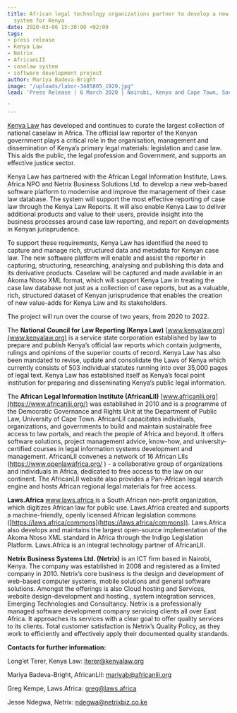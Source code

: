```yaml
---
title: African legal technology organizations partner to develop a new caselaw management
  system for Kenya
date: 2020-03-06 15:30:00 +02:00
tags:
- press release
- Kenya Law
- Netrix
- AfricanLII
- caselaw system
- software development project
author: Mariya Badeva-Bright
image: "/uploads/labor-3485805_1920.jpg"
lead: 'Press Release | 6 March 2020 | Nairobi, Kenya and Cape Town, South Africa

'
---
```


[Kenya Law](https://www.kenyalaw.org/)  has developed and continues to curate the largest collection of national caselaw in Africa. The official law reporter of the Kenyan government plays a critical role in the organisation, management and dissemination of Kenya’s primary legal materials: legislation and case law. This aids the public, the legal profession and Government, and supports an effective justice sector.

Kenya Law has partnered with the African Legal Information Institute, Laws. Africa NPO and Netrix Business Solutions Ltd. to develop a new web-based software platform to modernise and improve the management of their case law database. The system will support the most effective reporting of case law through the Kenya Law Reports. It will also enable Kenya Law to deliver additional products and value to their users, provide insight into the business processes around case law reporting, and report on developments in Kenyan jurisprudence.

To support these requirements, Kenya Law has identified the need to capture and manage rich, structured data and metadata for Kenyan case law. The new software platform will enable and assist the reporter in capturing, structuring, researching, analysing and publishing this data and its derivative products. Caselaw will be captured and made available in an Akoma Ntoso XML format, which will support Kenya Law in treating the case law database not just as a collection of case reports, but as a valuable, rich, structured dataset of Kenyan jurisprudence that enables the creation of new value-adds for Kenya Law and its stakeholders.

The project will run over the course of two years, from 2020 to 2022.

The **National Council for Law Reporting (Kenya Law)** [www.kenyalaw.org](www.kenyalaw.org) is a service state corporation established by law to prepare and publish Kenya’s official law reports which contain judgments, rulings and opinions of the superior courts of record. Kenya Law has also been mandated to revise, update and consolidate the Laws of Kenya which currently consists of 503 individual statutes running into over 35,000 pages of legal text. Kenya Law has established itself as Kenya’s focal point institution for preparing and disseminating Kenya’s public legal information.

The **African Legal Information Institute (AfricanLII)** [www.africanlii.org](https://www.africanlii.org/) was established in 2010 and is a programme of the Democratic Governance and Rights Unit at the Department of Public Law, University of Cape Town. AfricanLII capacitates individuals, organizations, and governments to build and maintain sustainable free access to law portals, and reach the people of Africa and beyond.  It offers software solutions, project management advice, know-how, and university-certified courses in legal information systems development and management. AfricanLII convenes a network of 16 African LIIs (https://www.openlawafrica.org/ ) - a collaborative group of organizations and individuals in Africa, dedicated to free access to the law on our continent.  The AfricanLII website also provides a Pan-African legal search engine and hosts African regional legal materials for free access.

**Laws.Africa** [www.laws.africa ](https://www.laws.africa)is a South African non-profit organization, which digitizes African law for public use. Laws.Africa created and supports a machine-friendly, openly licensed African legislation commons ([https://laws.africa/commons](https://laws.africa/commons)). Laws.Africa also develops and maintains the largest open-source implementation of the Akoma Ntoso XML standard in Africa through the Indigo Legislation Platform. Laws.Africa is an integral technology partner of AfricanLII.

**Netrix Business Systems Ltd. (Netrix)** is an ICT firm based in Nairobi, Kenya. The company was established in 2008 and registered as a limited company in 2010. Netrix’s core business is the design and development of web-based computer systems, mobile solutions and general software solutions.  Amongst the offerings is also Cloud hosting and Services, website design-development and hosting., system integration services, Emerging Technologies and Consultancy. Netrix is a professionally managed software development company servicing clients all over East Africa.  It approaches its services with a clear goal to offer quality services to its clients.  Total customer satisfaction is Netrix’s Quality Policy, as they work to efficiently and effectively apply their documented quality standards.

**Contacts for further information:**

Long’et Terer, Kenya Law: lterer@kenyalaw.org

Mariya Badeva-Bright, AfricanLII: mariyab@africanlii.org

Greg Kempe, Laws.Africa: greg@laws.africa

Jesse Ndegwa, Netrix: ndegwa@netrixbiz.co.ke